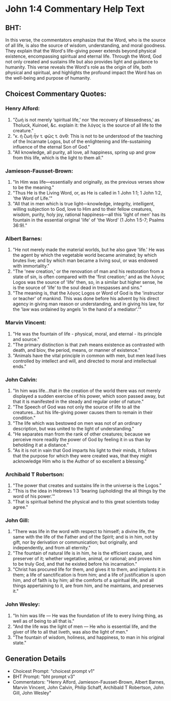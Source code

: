 # John 1:4 Commentary Help Text

## BHT:
In this verse, the commentators emphasize that the Word, who is the source of all life, is also the source of wisdom, understanding, and moral goodness. They explain that the Word's life-giving power extends beyond physical existence, encompassing spiritual and eternal life. Through the Word, God not only created and sustains life but also provides light and guidance to humanity. This verse reveals the Word's role as the origin of life, both physical and spiritual, and highlights the profound impact the Word has on the well-being and purpose of humanity.

## Choicest Commentary Quotes:
### Henry Alford:
1. "ζωή is not merely ‘spiritual life,’ nor ‘the recovery of blessedness,’ as Tholuck, Kuinoel, &c. explain it: the λόγος is the source of all life to the creature."
2. "κ. ἡ ζωὴ ἦν τ. φῶς τ. ἀνθ: This is not to be understood of the teaching of the Incarnate Logos, but of the enlightening and life-sustaining influence of the eternal Son of God."
3. "All knowledge, all purity, all love, all happiness, spring up and grow from this life, which is the light to them all."

### Jamieson-Fausset-Brown:
1. "In Him was life—essentially and originally, as the previous verses show to be the meaning." 
2. "Thus He is the Living Word, or, as He is called in 1 John 1:1; 1 John 1:2, 'the Word of Life.'"
3. "All that in men which is true light—knowledge, integrity, intelligent, willing subjection to God, love to Him and to their fellow creatures, wisdom, purity, holy joy, rational happiness—all this 'light of men' has its fountain in the essential original 'life' of 'the Word' (1 John 1:5-7; Psalms 36:9)."

### Albert Barnes:
1. "He not merely made the material worlds, but he also gave 'life.' He was the agent by which the vegetable world became animated; by which brutes live; and by which man became a living soul, or was endowed with immortality."
2. "The 'new creation,' or the renovation of man and his restoration from a state of sin, is often compared with the 'first creation;' and as the λόγος Logos was the source of 'life' then, so, in a similar but higher sense, he is the source of 'life' to the soul dead in trespasses and sins."
3. "The meaning is, that the λόγος Logos or Word of God is the 'instructor or teacher' of mankind. This was done before his advent by his direct agency in giving man reason or understanding, and in giving his law, for the 'law was ordained by angels 'in the hand of a mediator'.'"

### Marvin Vincent:
1. "He was the fountain of life - physical, moral, and eternal - its principle and source."
2. "The primary distinction is that zwh means existence as contrasted with death, and biov, the period, means, or manner of existence."
3. "Animals have the vital principle in common with men, but men lead lives controlled by intellect and will, and directed to moral and intellectual ends."

### John Calvin:
1. "In him was life...that in the creation of the world there was not merely displayed a sudden exercise of his power, which soon passed away, but that it is manifested in the steady and regular order of nature."
2. "The Speech of God was not only the source of life to all the creatures...but his life-giving power causes them to remain in their condition."
3. "The life which was bestowed on men was not of an ordinary description, but was united to the light of understanding."
4. "He separates man from the rank of other creatures; because we perceive more readily the power of God by feeling it in us than by beholding it at a distance."
5. "As it is not in vain that God imparts his light to their minds, it follows that the purpose for which they were created was, that they might acknowledge Him who is the Author of so excellent a blessing."

### Archibald T Robertson:
1. "The power that creates and sustains life in the universe is the Logos." 
2. "This is the idea in Hebrews 1:3 'bearing (upholding) the all things by the word of his power.'"
3. "That is spiritual behind the physical and to this great scientists today agree."

### John Gill:
1. "There was life in the word with respect to himself; a divine life, the same with the life of the Father and of the Spirit; and is in him, not by gift, nor by derivation or communication; but originally, and independently, and from all eternity."
2. "The fountain of natural life is in him, he is the efficient cause, and preserver of it; whether vegetative, animal, or rational; and proves him to be truly God, and that he existed before his incarnation."
3. "Christ has procured life for them, and gives it to them, and implants it in them; a life of sanctification is from him; and a life of justification is upon him, and of faith is by him; all the comforts of a spiritual life, and all things appertaining to it, are from him, and he maintains, and preserves it."

### John Wesley:
1. "In him was life — He was the foundation of life to every living thing, as well as of being to all that is."
2. "And the life was the light of men — He who is essential life, and the giver of life to all that liveth, was also the light of men."
3. "The fountain of wisdom, holiness, and happiness, to man in his original state."


## Generation Details
- Choicest Prompt: "choicest prompt v1"
- BHT Prompt: "bht prompt v3"
- Commentators: "Henry Alford, Jamieson-Fausset-Brown, Albert Barnes, Marvin Vincent, John Calvin, Philip Schaff, Archibald T Robertson, John Gill, John Wesley"
